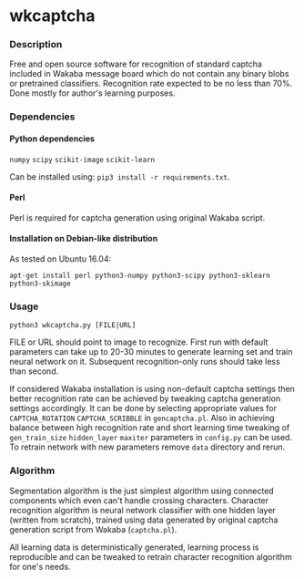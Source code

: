 # wkcaptcha
### Description
Free and open source software for recognition of standard captcha included in Wakaba message board which do not contain any binary blobs or pretrained classifiers. Recognition rate expected to be no less than 70%. Done mostly for author's learning purposes.

### Dependencies
#### Python dependencies 
`numpy` `scipy` `scikit-image` `scikit-learn`

Can be installed using: `pip3 install -r requirements.txt`.
#### Perl
Perl is required for captcha generation using original Wakaba script.
#### Installation on Debian-like distribution
As tested on Ubuntu 16.04:

```apt-get install perl python3-numpy python3-scipy python3-sklearn python3-skimage```

### Usage
`python3 wkcaptcha.py [FILE|URL]`

FILE or URL should point to image to recognize. First run with default parameters can take up to 20-30 minutes to generate learning set and train neural network on it. Subsequent recognition-only runs should take less than second.

If considered Wakaba installation is using non-default captcha settings then better recognition rate can be achieved by tweaking captcha generation settings accordingly. It can be done by selecting appropriate values for `CAPTCHA_ROTATION` `CAPTCHA_SCRIBBLE` in `gencaptcha.pl`. Also in achieving balance between high recognition rate and short learning time tweaking of `gen_train_size` `hidden_layer` `maxiter` parameters in `config.py` can be used. To retrain network with new parameters remove `data` directory and rerun.

### Algorithm
Segmentation algorithm is the just simplest algorithm using connected components which even can't handle crossing characters. Character recognition algorithm is neural network classifier with one hidden layer (written from scratch), trained using data generated by original captcha generation script from Wakaba (`captcha.pl`).

All learning data is deterministically generated, learning process is reproducible and can be tweaked to retrain character recognition algorithm for one's needs.
